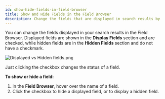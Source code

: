 ```yaml
---
id: show-hide-fields-in-field-browser
title: Show and Hide Fields in the Field Browser
description: Change the fields that are displayed in search results by showing or hiding in the Field Browser.
---
```




You can change the fields displayed in your search results in the Field Browser. Displayed fields are shown in the **Display Fields** section and are checked, while hidden fields are in the **Hidden Fields** section and do not have a checkmark.

![Displayed vs Hidden fields.png](/img/search/get-started-search/search-page/displayed-vs-hidden-fields.png)

Just clicking the checkbox changes the status of a field.

**To show or hide a field:**

1. In the **Field Browser**, hover over the name of a field.
1. Click the checkbox to hide a displayed field, or to display a hidden field.
